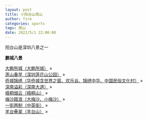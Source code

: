 ```yaml
---
layout: post
title: 小阳台山爬山
author: fire
categories: sports 
tags: 爬山
date: 2022/5/1 22:00:00
---
```


阳台山是深圳八景之一


**鹏城八景**

[大鹏所城（大鹏所城）](#) »  
[莲山春早（深圳莲花山公园）](#) »  
[侨城锦绣（华侨城含世界之窗、欢乐谷、锦绣中华、中国民俗文化村）](#) »  
[深南溢彩（深南大道）](#) »  
[梧桐烟云（梧桐山）](#) »  
[梅沙踏浪（大梅沙、小梅沙）](#) »  
[一街两制（中英街）](#) »  
[羊台叠翠（羊台山）](#) »